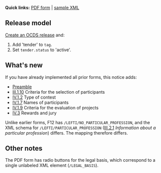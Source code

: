 **Quick links:** [PDF form](http://simap.ted.europa.eu/documents/10184/99173/EN_F12.pdf) | [sample XML](https://github.com/open-contracting/european-union-support/blob/main/output/samples/F12_2014.xml)

## Release model

[Create an OCDS release](../operations.md#create-a-release) and:

1. Add 'tender' to `tag`.
1. Set `tender.status` to 'active'.

## What's new

If you have already implemented all prior forms, this notice adds:

* [Preamble](#preamble)
* <a href="#III.1.10">III.1.10</a> Criteria for the selection of participants
* <a href="#IV.1.2">IV.1.2</a> Type of contest
* <a href="#IV.1.7">IV.1.7</a> Names of participants
* <a href="#IV.1.9">IV.1.9</a> Criteria for the evaluation of projects
* <a href="#IV.3">IV.3</a> Rewards and jury

Unlike earlier forms, F12 has `/LEFTI/NO_PARTICULAR_PROFESSION`, and the XML schema for `/LEFTI/PARTICULAR_PROFESSION` (<a href="#III.2.1">III.2.1</a> *Information about a particular profession*) differs. The mapping therefore differs.

## Other notes

The PDF form has radio buttons for the legal basis, which correspond to a single unlabeled XML element (`/LEGAL_BASIS`).
